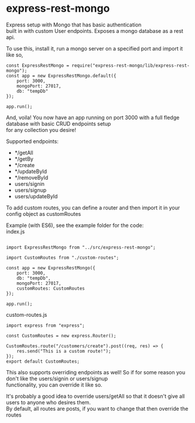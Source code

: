 # express-rest-mongo

Express setup with Mongo that has basic authentication <br>
built in with custom User endpoints. Exposes a mongo database as a rest api.

To use this, install it, run a mongo server on a specified port and import it like so,
```
const ExpressRestMongo = require("express-rest-mongo/lib/express-rest-mongo");
const app = new ExpressRestMongo.default({
    port: 3000,
    mongoPort: 27017,
    db: "tempDb"
});
   
app.run();
```

And, voila! You now have an app running on port 3000 with a full fledge database with basic CRUD endpoints setup<br>
for any collection you desire! <br>

Supported endpoints:

- */getAll
- */getBy
- */create
- */updateById
- */removeById
- users/signin
- users/signup
- users/updateById

To add custom routes, you can define a router and then import it in your config object as customRoutes<br>

Example (with ES6), see the example folder for the code:<br>
index.js
```

import ExpressRestMongo from "../src/express-rest-mongo";

import CustomRoutes from "./custom-routes";

const app = new ExpressRestMongo({
    port: 3000,
    db: "tempDb",
    mongoPort: 27017,
    customRoutes: CustomRoutes
});

app.run();

```

custom-routes.js
```
import express from "express";

const CustomRoutes = new express.Router();

CustomRoutes.route("/customers/create").post((req, res) => {
    res.send("This is a custom route!");
});
export default CustomRoutes;
```

This also supports overriding endpoints as well! So if for some reason you don't like the users/signin or users/signup <br>
functionality, you can override it like so.

It's probably a good idea to override users/getAll so that it doesn't give all users to anyone who desires them.<br>
By default, all routes are posts, if you want to change that then override the routes
